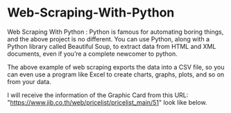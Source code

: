 # Web-Scraping-With-Python
 Web Scraping With Python : Python is famous for automating boring things, and the above project is no different. You can use Python, along with a Python library called Beautiful Soup, to extract data from HTML and XML documents, even if you’re a complete newcomer to python.

The above example of web scraping exports the data into a CSV file, so you can even use a program like Excel to create charts, graphs, plots, and so on from your data.

I will receive the information of the Graphic Card from this URL: "https://www.jib.co.th/web/pricelist/pricelist_main/51" look like below.
